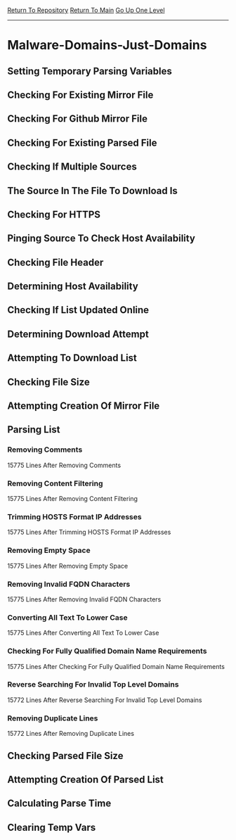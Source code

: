 [Return To Repository](https://github.com/deathbybandaid/piholeparser/)
[Return To Main](https://github.com/deathbybandaid/piholeparser/blob/master/RecentRunLogs/Mainlog.md)
[Go Up One Level](https://github.com/deathbybandaid/piholeparser/blob/master/RecentRunLogs/TopLevelScripts/30-Processing-Blacklists.md)
____________________________________
# Malware-Domains-Just-Domains
## Setting Temporary Parsing Variables
## Checking For Existing Mirror File
## Checking For Github Mirror File
## Checking For Existing Parsed File
## Checking If Multiple Sources
## The Source In The File To Download Is
## Checking For HTTPS
## Pinging Source To Check Host Availability
## Checking File Header
## Determining Host Availability
## Checking If List Updated Online
## Determining Download Attempt
## Attempting To Download List
## Checking File Size
## Attempting Creation Of Mirror File
## Parsing List
### Removing Comments
15775 Lines After Removing Comments
### Removing Content Filtering
15775 Lines After Removing Content Filtering
### Trimming HOSTS Format IP Addresses
15775 Lines After Trimming HOSTS Format IP Addresses
### Removing Empty Space
15775 Lines After Removing Empty Space
### Removing Invalid FQDN Characters
15775 Lines After Removing Invalid FQDN Characters
### Converting All Text To Lower Case
15775 Lines After Converting All Text To Lower Case
### Checking For Fully Qualified Domain Name Requirements
15775 Lines After Checking For Fully Qualified Domain Name Requirements
### Reverse Searching For Invalid Top Level Domains
15772 Lines After Reverse Searching For Invalid Top Level Domains
### Removing Duplicate Lines
15772 Lines After Removing Duplicate Lines
## Checking Parsed File Size
## Attempting Creation Of Parsed List
## Calculating Parse Time
## Clearing Temp Vars
